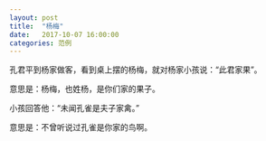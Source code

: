 ```yaml
---
layout: post
title:  "杨梅"
date:   2017-10-07 16:00:00
categories: 范例
---
```


孔君平到杨家做客，看到桌上摆的杨梅，就对杨家小孩说：“此君家果”。

意思是：杨梅，也姓杨，是你们家的果子。 

小孩回答他：“未闻孔雀是夫子家禽。”

意思是：不曾听说过孔雀是你家的鸟啊。